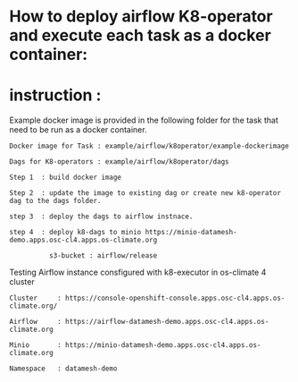
# How to deploy airflow K8-operator and execute each task as a docker container:

# instruction :
    
Example docker image is provided in the following folder for the task that need to be run as a docker container.
        
    Docker image for Task : example/airflow/k8operator/example-dockerimage
    
    Dags for K8-operators : example/airflow/k8operator/dags

    Step 1  : build docker image 

    Step 2  : update the image to existing dag or create new k8-operator dag to the dags folder.

    step 3  : deploy the dags to airflow instnace.

    step 4  : deploy k8-dags to minio https://minio-datamesh-demo.apps.osc-cl4.apps.os-climate.org

              s3-bucket : airflow/release



Testing Airflow instance consfigured with k8-executor in os-climate 4 cluster 

    Cluster     : https://console-openshift-console.apps.osc-cl4.apps.os-climate.org/

    Airflow     : https://airflow-datamesh-demo.apps.osc-cl4.apps.os-climate.org
   
    Minio       : https://minio-datamesh-demo.apps.osc-cl4.apps.os-climate.org

    Namespace   : datamesh-demo
